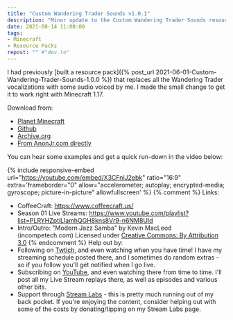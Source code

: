 ```yaml
---
title: "Custom Wandering Trader Sounds v1.0.1"
description: "Minor update to the Custom Wandering Trader Sounds resource pack. Should work in Minecraft 1.17"
date: 2021-08-14 11:00:00
tags:
- Minecraft
- Resource Packs
repost: "" #"dev.to"
---
```


I had previously [built a resource pack]({% post_url 2021-06-01-Custom-Wandering-Trader-Sounds-1.0.0 %}) that replaces all the Wandering Trader vocalizations with some audio voiced by me. I made the small change to get it to work right with Minecraft 1.17.

<!--more-->
Download from:
 * [Planet Minecraft](https://www.planetminecraft.com/texture-pack/custom-wandering-trader-voices/)
 * [Github](https://github.com/AnonJr/Minecraft-Wandering-Trader-Voices/releases)
 * [Archive.org](https://archive.org/details/Custom_Wandering_Trader_Voices-v1.0.1)
 * [From AnonJr.com directly](/downloads/Custom_Wandering_Trader_Sounds_v1.0.1.zip)

You can hear some examples and get a quick run-down in the video below:

{% include responsive-embed url="https://youtube.com/embed/X3CFnlJ2ebk" ratio="16:9" extra='frameborder="0" allow="accelerometer; autoplay; encrypted-media; gyroscope; picture-in-picture" allowfullscreen' %}
{% comment %}
Links:
* CoffeeCraft: <https://www.coffeecraft.us/>
* Season 01 Live Streams: <https://www.youtube.com/playlist?list=PLRYHZptiLlamhQGH8kns8Vr9-n6NM8UId>
* Intro/Outro: "Modern Jazz Samba" by Kevin MacLeod (incompetech.com) Licensed under [Creative Commons: By Attribution 3.0](http://creativecommons.org/licenses/by/3.0/)
{% endcomment %}
Help out by:
 * Following on [Twtich](https://twitch.tv/AnonJr_Live), and even watching when you have time! I have my streaming schedule posted there, and I sometimes do random extras - so if you follow you'll get notified when I go live.
 * Subscribing on [YouTube](http://www.youtube.com/channel/UCXafqhKHbkSUIrq0LAuu0tw), and even watching there from time to time. I'll post all my Live Stream replays there, as well as episodes and various other bits.
 * Support through [Stream Labs](https://streamlabs.com/anonjr_live) - this is pretty much running out of my back pocket. If you're enjoying the content, consider helping out with some of the costs by donating/tipping on my Stream Labs page.